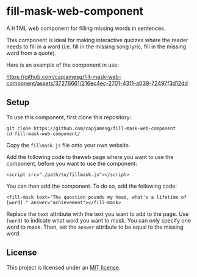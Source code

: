 # fill-mask-web-component

A HTML web component for filling missing words in sentences.

This component is ideal for making interactive quizzes where the reader needs to fill in a word (i.e. fill in the missing song lyric, fill in the missing word from a quote).

Here is an example of the component in use:

https://github.com/capjamesg/fill-mask-web-component/assets/37276661/216ec4ec-2701-4311-a039-72497f3d12dd

## Setup

To use this component, first clone this repository:

```
git clone https://github.com/capjamesg/fill-mask-web-component
cd fill-mask-web-component/
```

Copy the `fillmask.js` file onto your own website.

Add the following code to theweb page where you want to use the component, before you want to use the component:

```
<script src="./path/to/fillmask.js"></script>
```

You can then add the component. To do so, add the following code:

```
<fill-mask text="The question pounds my head, what's a lifetime of [word]." answer="achievement"></fill-mask>
```

Replace the `text` attribute with the text you want to add to the page. Use `[word]` to indicate what word you want to mask. You can only specify one word to mask. Then, set the `answer` attribute to be equal to the missing word.

## License

This project is licensed under an [MIT license](LICENSE).
